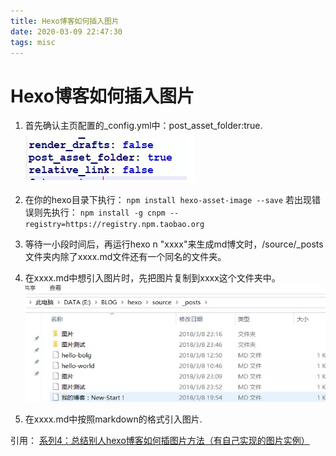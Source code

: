 ```yaml
---
title: Hexo博客如何插入图片
date: 2020-03-09 22:47:30
tags: misc
---
```


# Hexo博客如何插入图片



1. 首先确认主页配置的_config.yml中：post_asset_folder:true.
  ![图片测试0](图片测试/Snipaste_2020-03-09_22-50-07.png)

2. 在你的hexo目录下执行：
  `npm install hexo-asset-image --save`
  若出现错误则先执行：
  `npm install -g cnpm --registry=https://registry.npm.taobao.org`

  <!-- more -->

3. 等待一小段时间后，再运行hexo n "xxxx"来生成md博文时，/source/_posts文件夹内除了xxxx.md文件还有一个同名的文件夹。

4. 在xxxx.md中想引入图片时，先把图片复制到xxxx这个文件夹中。
  ![图片测试1](图片测试/Snipaste_2020-03-09_22-50-25.png)

5. 在xxxx.md中按照markdown的格式引入图片.

引用：
[系列4：总结别人hexo博客如何插图片方法（有自己实现的图片实例）](https://www.jianshu.com/p/a2786cdb06e1)


